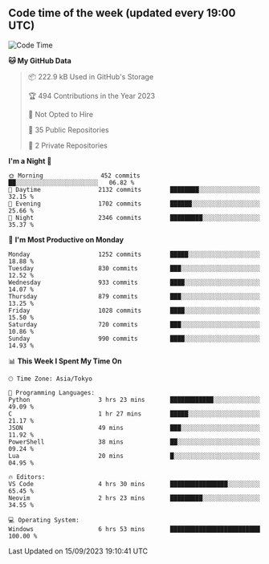 ## Code time of the week (updated every 19:00 UTC)

<!--START_SECTION:waka-->
![Code Time](http://img.shields.io/badge/Code%20Time-2%2C047%20hrs%2041%20mins-blue)

**🐱 My GitHub Data** 

> 📦 222.9 kB Used in GitHub's Storage 
 > 
> 🏆 494 Contributions in the Year 2023
 > 
> 🚫 Not Opted to Hire
 > 
> 📜 35 Public Repositories 
 > 
> 🔑 2 Private Repositories 
 > 
**I'm a Night 🦉** 

```text
🌞 Morning                452 commits         ██░░░░░░░░░░░░░░░░░░░░░░░   06.82 % 
🌆 Daytime                2132 commits        ████████░░░░░░░░░░░░░░░░░   32.15 % 
🌃 Evening                1702 commits        ██████░░░░░░░░░░░░░░░░░░░   25.66 % 
🌙 Night                  2346 commits        █████████░░░░░░░░░░░░░░░░   35.37 % 
```
📅 **I'm Most Productive on Monday** 

```text
Monday                   1252 commits        █████░░░░░░░░░░░░░░░░░░░░   18.88 % 
Tuesday                  830 commits         ███░░░░░░░░░░░░░░░░░░░░░░   12.52 % 
Wednesday                933 commits         ████░░░░░░░░░░░░░░░░░░░░░   14.07 % 
Thursday                 879 commits         ███░░░░░░░░░░░░░░░░░░░░░░   13.25 % 
Friday                   1028 commits        ████░░░░░░░░░░░░░░░░░░░░░   15.50 % 
Saturday                 720 commits         ███░░░░░░░░░░░░░░░░░░░░░░   10.86 % 
Sunday                   990 commits         ████░░░░░░░░░░░░░░░░░░░░░   14.93 % 
```


📊 **This Week I Spent My Time On** 

```text
🕑︎ Time Zone: Asia/Tokyo

💬 Programming Languages: 
Python                   3 hrs 23 mins       ████████████░░░░░░░░░░░░░   49.09 % 
C                        1 hr 27 mins        █████░░░░░░░░░░░░░░░░░░░░   21.17 % 
JSON                     49 mins             ███░░░░░░░░░░░░░░░░░░░░░░   11.92 % 
PowerShell               38 mins             ██░░░░░░░░░░░░░░░░░░░░░░░   09.24 % 
Lua                      20 mins             █░░░░░░░░░░░░░░░░░░░░░░░░   04.95 % 

🔥 Editors: 
VS Code                  4 hrs 30 mins       ████████████████░░░░░░░░░   65.45 % 
Neovim                   2 hrs 23 mins       █████████░░░░░░░░░░░░░░░░   34.55 % 

💻 Operating System: 
Windows                  6 hrs 53 mins       █████████████████████████   100.00 % 
```


 Last Updated on 15/09/2023 19:10:41 UTC
<!--END_SECTION:waka-->